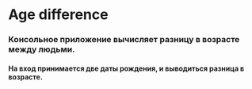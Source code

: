 # Age difference

### Консольное приложение вычисляет разницу в возрасте между людьми.

#### На вход принимается две даты рождения, и выводиться разница в возрасте.
